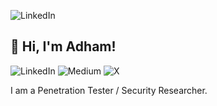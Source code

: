 ![LinkedIn](https://i.ibb.co/60xc9hXW/1000336019.jpg)
## 👋 Hi, I'm Adham!
![LinkedIn](https://img.shields.io/badge/linkedin-%230077B5.svg?style=for-the-badge&logo=linkedin&logoColor=white)
![Medium](https://img.shields.io/badge/Medium-12100E?style=for-the-badge&logo=medium&logoColor=white)
![X](https://img.shields.io/badge/X-%23000000.svg?style=for-the-badge&logo=X&logoColor=white)

I am a Penetration Tester / Security Researcher.
